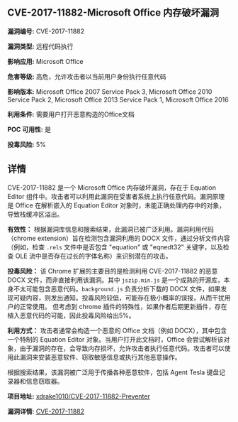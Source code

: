 ## CVE-2017-11882-Microsoft Office 内存破坏漏洞

**漏洞编号:** CVE-2017-11882

**漏洞类型:** 远程代码执行

**影响应用:** Microsoft Office

**危害等级:** 高危，允许攻击者以当前用户身份执行任意代码

**影响版本:** Microsoft Office 2007 Service Pack 3, Microsoft Office 2010 Service Pack 2, Microsoft Office 2013 Service Pack 1, Microsoft Office 2016

**利用条件:** 需要用户打开恶意构造的Office文档

**POC 可用性:** 是

**投毒风险:** 5%

## 详情

CVE-2017-11882 是一个 Microsoft Office 内存破坏漏洞，存在于 Equation Editor 组件中。攻击者可以利用此漏洞在受害者系统上执行任意代码。漏洞原理是 Office 在解析嵌入的 Equation Editor 对象时，未能正确处理内存中的对象，导致栈缓冲区溢出。

**有效性：**
根据漏洞库信息和搜索结果，此漏洞已被广泛利用。漏洞利用代码（chrome extension）旨在检测包含漏洞利用的 DOCX 文件，通过分析文件内容（例如，检查 `.rels` 文件中是否包含 "equation" 或 "eqnedt32" 关键字，以及检查 OLE 流中是否存在过长的字体名称）来识别潜在的攻击。

**投毒风险：**
该 Chrome 扩展的主要目的是检测利用 CVE-2017-11882 的恶意 DOCX 文件，而非直接利用该漏洞。其中 `jszip.min.js` 是一个成熟的开源库，本身不太可能包含恶意代码。`background.js` 负责分析下载的 DOCX 文件，如果发现可疑内容，则发出通知。投毒风险较低，可能存在极小概率的误报，从而干扰用户的正常使用。 但考虑到 chrome 插件的特殊性，如果作者后期更新插件，存在植入恶意代码的可能，因此投毒风险给出5%。

**利用方式：**
攻击者通常会构造一个恶意的 Office 文档（例如 DOCX），其中包含一个特制的 Equation Editor 对象。当用户打开此文档时，Office 会尝试解析该对象，由于漏洞的存在，会导致内存损坏，允许攻击者执行任意代码。攻击者可以使用此漏洞来安装恶意软件、窃取敏感信息或执行其他恶意操作。

根据搜索结果，该漏洞被广泛用于传播各种恶意软件，包括 Agent Tesla 键盘记录器和信息窃取器。

**项目地址:** [xdrake1010/CVE-2017-11882-Preventer](https://github.com/xdrake1010/CVE-2017-11882-Preventer)

**漏洞详情:** [CVE-2017-11882](https://nvd.nist.gov/vuln/detail/CVE-2017-11882)